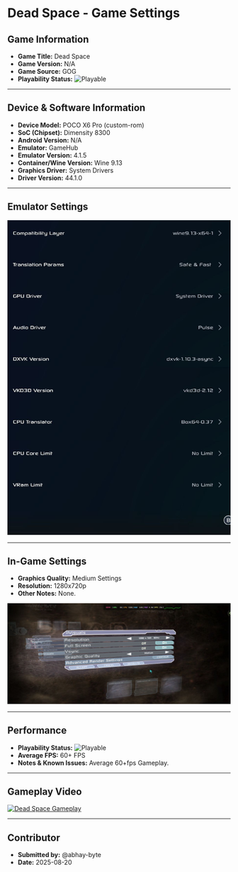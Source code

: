 # Dead Space - Game Settings

## Game Information

*   **Game Title:** Dead Space
*   **Game Version:** N/A
*   **Game Source:** GOG
*   **Playability Status:** ![Playable](https://img.shields.io/badge/Playable-4CAF50?style=for-the-badge)

---

## Device & Software Information

*   **Device Model:** POCO X6 Pro (custom-rom)
*   **SoC (Chipset):** Dimensity 8300
*   **Android Version:** N/A
*   **Emulator:** GameHub
*   **Emulator Version:** 4.1.5
*   **Container/Wine Version:** Wine 9.13
*   **Graphics Driver:** System Drivers
*   **Driver Version:** 44.1.0

---

## Emulator Settings


![Emulator Settings](../../settings/s1-dead-space.jpg)

---

## In-Game Settings

*   **Graphics Quality:** Medium Settings
*   **Resolution:** 1280x720p
*   **Other Notes:** None.

![In-Game Settings](../../settings/g1-dead-space.jpg)

---

## Performance

*   **Playability Status:** ![Playable](https://img.shields.io/badge/Playable-4CAF50?style=for-the-badge)
*   **Average FPS:** 60+ FPS
*   **Notes & Known Issues:** Average 60+fps Gameplay.

---

## Gameplay Video

[![Dead Space Gameplay](https://img.youtube.com/vi/fKnHO6nTZKo/0.jpg)](https://www.youtube.com/watch?v=fKnHO6nTZKo)

---

## Contributor

*   **Submitted by:** @abhay-byte
*   **Date:** 2025-08-20